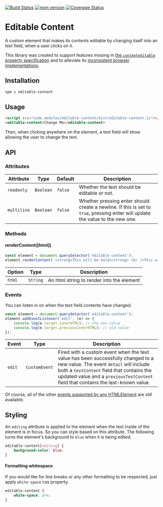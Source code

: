 [![Build Status](https://travis-ci.org/mkay581/editable-content.svg?branch=master)](https://travis-ci.org/mkay581/editable-content)
[![npm version](https://badge.fury.io/js/editable-content.svg)](https://www.npmjs.com/package/editable-content)
[![Coverage Status](https://coveralls.io/repos/github/mkay581/editable-content/badge.svg?branch=master)](https://coveralls.io/github/mkay581/editable-content?branch=master)

# Editable Content

A custom element that makes its contents editable by changing itself into an text field, when a user clicks on it.

This library was created to support features missing in [the `contenteditable` property specification](https://html.spec.whatwg.org/multipage/interaction.html#contenteditable) and to alleviate its [inconsistent browser implementations](https://developer.mozilla.org/en-US/docs/Web/Guide/HTML/Editable_content#Differences_in_markup_generation).

## Installation

```bash
npm i editable-content
```

## Usage

```html
<script src="node_modules/editable-content/dist/editable-content.js"></script>
<editable-content>Change Me</editable-content>
```

Then, when clicking anywhere on the element, a text field will show allowing the user to change the text.

## API

### Attributes

| Attribute   | Type      | Default | Description                                                                                                                    |
| ----------- | --------- | ------- | ------------------------------------------------------------------------------------------------------------------------------ |
| `readonly`  | `Boolean` | `false` | Whether the text should be editable or not.                                                                                    |
| `multiline` | `Boolean` | `false` | Whether pressing enter should create a newline. If this is set to `true`, pressing enter will update the value to the new one. |


### Methods

#### renderContent([html])

```javascript
const element = document.querySelector('editable-content');
element.renderContent(`<strong>This will be bold</strong> <br />This will appear on a new line`)
```

| Option    | Type              | Description    |
| --------- | ----------------- | ------------------------------------------------------------------------------------------------ |
| `html` | `String`     | An html string to render into the element    |

### Events

You can listen in on when the text field contents have changed.

```javascript
const element = document.querySelector('editable-content');
element.addEventListener('edit', (e) => {
    console.log(e.target.innerHTML); // the new value
    console.log(e.target.previousInnerHTML); // old value
});
```

| Event  | Type          | Description                                                                                                                                                                                                                                                  |
| ------ | ------------- | ------------------------------------------------------------------------------------------------------------------------------------------------------------------------------------------------------------------------------------------------------------ |
| `edit` | `CustomEvent` | Fired with a custom event when the text value has been successfully changed to a new value. The event `detail` will include both a `textContent` field that contains the updated value and a `previousTextContent` field that contains the last-known value. |

Of course, all of the other [events supported by any HTMLElement](https://html.spec.whatwg.org/multipage/webappapis.html#globaleventhandlers) are still available.


## Styling

An `editing` attribute is applied to the element when the text inside of the element is in focus. So you
can style based on this attribute. The following turns the element's background to `blue` when
it is being edited.

```css
editable-content[editing] {
    background-color: blue;
}
```

#### Formatting whitespace

If you would like for line breaks or any other formatting to be respected, just apply `white-space` css property.

```css
editable-content {
    white-space: pre;
}
```